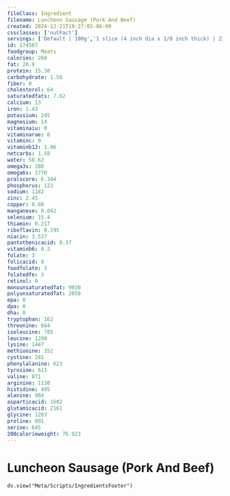 ```yaml
---
fileClass: Ingredient
filename: Luncheon Sausage (Pork And Beef)
created: 2024-12-21T19:27:02-06:00
cssclasses: ['nutFact']
servings: ['Default | 100g','1 slice (4 inch dia x 1/8 inch thick) | 23','1 oz | 28.4']
id: 174587
foodgroup: Meats
calories: 260
fat: 20.9
protein: 15.38
carbohydrate: 1.58
fiber: 0
cholesterol: 64
saturatedfats: 7.62
calcium: 13
iron: 1.43
potassium: 245
magnesium: 14
vitaminaiu: 0
vitaminarae: 0
vitaminc: 0
vitaminb12: 1.96
netcarbs: 1.58
water: 58.62
omega3s: 280
omega6s: 1770
pralscore: 6.344
phosphorus: 122
sodium: 1182
zinc: 2.45
copper: 0.08
manganese: 0.042
selenium: 15.4
thiamin: 0.217
riboflavin: 0.195
niacin: 3.527
pantothenicacid: 0.37
vitaminb6: 0.2
folate: 3
folicacid: 0
foodfolate: 3
folatedfe: 3
retinol: 0
monounsaturatedfat: 9930
polyunsaturatedfat: 2050
epa: 0
dpa: 0
dha: 0
tryptophan: 162
threonine: 664
isoleucine: 785
leucine: 1280
lysine: 1447
methionine: 352
cystine: 281
phenylalanine: 623
tyrosine: 613
valine: 871
arginine: 1130
histidine: 495
alanine: 984
asparticacid: 1602
glutamicacid: 2161
glycine: 1203
proline: 891
serine: 645
200calorieweight: 76.923
---
```


# Luncheon Sausage (Pork And Beef)

```dataviewjs
dv.view("Meta/Scripts/IngredientsFooter")
```